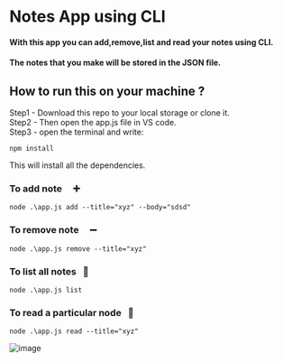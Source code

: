 # **Notes App using CLI**

#### With this app you can add,remove,list and read your notes using CLI.
#### The notes that you make will be stored in the JSON file.
  
    
      
       
## How to run this on your machine ?
Step1 - Download this repo to your local storage or clone it.  
Step2 - Then open the app.js file in VS code.  
Step3 - open the terminal and write: 
```
npm install
```
This will install all the dependencies.  
  
    
### To add note   &nbsp; &nbsp; :heavy_plus_sign:
```
node .\app.js add --title="xyz" --body="sdsd"
```
  
    
      
### To remove note &nbsp; &nbsp;  :heavy_minus_sign:
```
node .\app.js remove --title="xyz"
```


### To list all notes &nbsp; :scroll:
```
node .\app.js list
```

### To read a particular node  &nbsp;  :bookmark_tabs:
```
node .\app.js read --title="xyz"
```




![image](https://user-images.githubusercontent.com/50983011/113437303-06cfe500-9404-11eb-8dad-6b9b6d8f6344.png)
